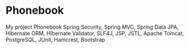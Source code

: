 # Phonebook
My project Phonebook
Spring Security, Spring MVC, Spring Data JPA,
Hibernate ORM, Hibernate Validator, 
SLF4J, JSP, JSTL, Apache Tomcat, PostgreSQL, JUnit, Hamcrest, Bootstrap
